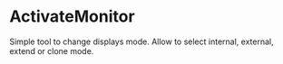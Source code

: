 ActivateMonitor
===============

Simple tool to change displays mode. Allow to select internal, external, extend or clone mode.

